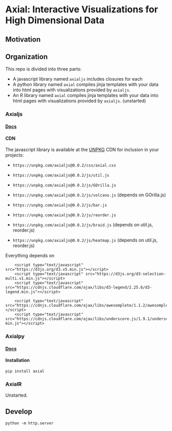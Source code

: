 # Axial: Interactive Visualizations for High Dimensional Data

## Motivation



## Organization

This repo is divided into three parts:

- A javascript library named `axialjs` includes closures for each
- A python library named `axial` compiles jinja templates with your data into html pages with visualizations provided by `axialjs`.
- An R library named `axial` compiles jinja templates with your data into html pages with visualizations provided by `axialjs`. (unstarted)


### Axialjs

#### [Docs](http://alexlenail.me/Axial/index.html)

#### CDN

The javascript library is available at the [UNPKG](https://unpkg.com/axialjs@0.0.2/) CDN for inclusion in your projects:
- `https://unpkg.com/axialjs@0.0.2/css/axial.css`

- `https://unpkg.com/axialjs@0.0.2/js/util.js`

- `https://unpkg.com/axialjs@0.0.2/js/GOrilla.js`
- `https://unpkg.com/axialjs@0.0.2/js/volcano.js` (depends on GOrilla.js)
- `https://unpkg.com/axialjs@0.0.2/js/bar.js`

- `https://unpkg.com/axialjs@0.0.2/js/reorder.js`
- `https://unpkg.com/axialjs@0.0.2/js/braid.js` (depends on util.js, reorder.js)
- `https://unpkg.com/axialjs@0.0.2/js/heatmap.js` (depends on util.js, reorder.js)

Everything depends on

```
    <script type="text/javascript" src="https://d3js.org/d3.v5.min.js"></script>
    <script type="text/javascript" src="https://d3js.org/d3-selection-multi.v1.min.js"></script>
    <script type="text/javascript" src="https://cdnjs.cloudflare.com/ajax/libs/d3-legend/2.25.6/d3-legend.min.js"></script>

    <script type="text/javascript" src="https://cdnjs.cloudflare.com/ajax/libs/awesomplete/1.1.2/awesomplete.js"></script>
    <script type="text/javascript" src="https://cdnjs.cloudflare.com/ajax/libs/underscore.js/1.9.1/underscore-min.js"></script>
```


### Axialpy

#### [Docs](http://alexlenail.me/Axial/html/index.html)

#### Installation

```
pip install axial
```


### AxialR

Unstarted.


## Develop

```
python -m http.server
```
